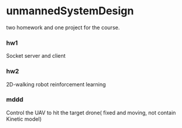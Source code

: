 # unmannedSystemDesign
two homework and one project for the course.
### hw1
Socket server and client 
### hw2
2D-walking robot reinforcement learning 
### mddd
Control the UAV to hit the target drone( fixed and moving, not contain Kinetic model)
